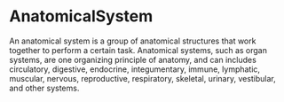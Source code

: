 # AnatomicalSystem

An anatomical system is a group of anatomical structures that work together to perform a certain task. Anatomical systems, such as organ systems, are one organizing principle of anatomy, and can includes circulatory, digestive, endocrine, integumentary, immune, lymphatic, muscular, nervous, reproductive, respiratory, skeletal, urinary, vestibular, and other systems.
